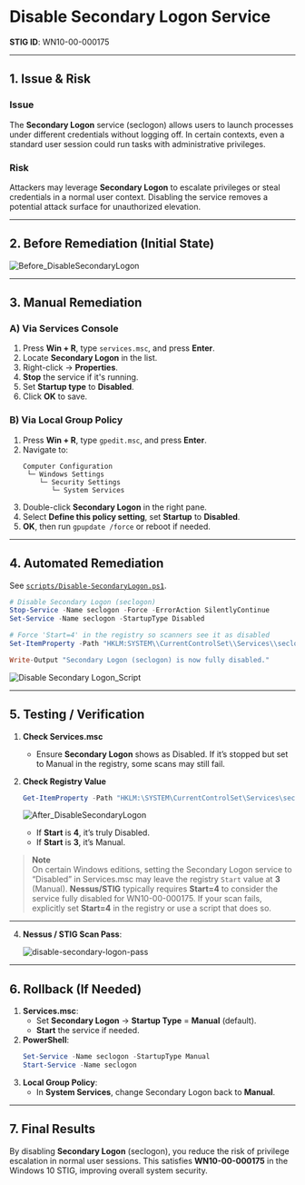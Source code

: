 # Disable Secondary Logon Service
**STIG ID**: WN10-00-000175

---

## 1. Issue & Risk

### Issue
The **Secondary Logon** service (seclogon) allows users to launch processes under different credentials without logging off. In certain contexts, even a standard user session could run tasks with administrative privileges. 

### Risk
Attackers may leverage **Secondary Logon** to escalate privileges or steal credentials in a normal user context. Disabling the service removes a potential attack surface for unauthorized elevation.

---

## 2. Before Remediation (Initial State)

![Before_DisableSecondaryLogon](https://github.com/user-attachments/assets/707a9e19-ebf1-4640-a5c6-332562965371)

---

## 3. Manual Remediation

### A) Via Services Console
1. Press **Win + R**, type `services.msc`, and press **Enter**.
2. Locate **Secondary Logon** in the list.
3. Right-click → **Properties**.
4. **Stop** the service if it's running.
5. Set **Startup type** to **Disabled**.
6. Click **OK** to save.

### B) Via Local Group Policy
1. Press **Win + R**, type `gpedit.msc`, and press **Enter**.
2. Navigate to:
   ```
   Computer Configuration
    └─ Windows Settings
       └─ Security Settings
          └─ System Services
   ```
3. Double-click **Secondary Logon** in the right pane.
4. Select **Define this policy setting**, set **Startup** to **Disabled**.
5. **OK**, then run `gpupdate /force` or reboot if needed.

---

## 4. Automated Remediation

See [`scripts/Disable-SecondaryLogon.ps1`](../scripts/Disable-SecondaryLogon.ps1).

```powershell
# Disable Secondary Logon (seclogon)
Stop-Service -Name seclogon -Force -ErrorAction SilentlyContinue
Set-Service -Name seclogon -StartupType Disabled

# Force 'Start=4' in the registry so scanners see it as disabled
Set-ItemProperty -Path "HKLM:SYSTEM\\CurrentControlSet\\Services\\seclogon" -Name "Start" -Value 4

Write-Output "Secondary Logon (seclogon) is now fully disabled."
```
![Disable Secondary Logon_Script](https://github.com/user-attachments/assets/b2ea438c-a6d8-4dd8-8a83-516bee2f22f1)

---



## 5. Testing / Verification

1. **Check Services.msc**  
   - Ensure **Secondary Logon** shows as Disabled. If it’s stopped but set to Manual in the registry, some scans may still fail.

2. **Check Registry Value**  
   ```powershell
   Get-ItemProperty -Path "HKLM:\SYSTEM\CurrentControlSet\Services\seclogon" -Name "Start"
   ```
   ![After_DisableSecondaryLogon](https://github.com/user-attachments/assets/67309f3e-4d31-4d14-9772-1a286141c0ef)

   - If **Start** is **4**, it’s truly Disabled.  
   - If **Start** is **3**, it’s Manual.
     

  > **Note**  
  > On certain Windows editions, setting the Secondary Logon service to “Disabled” in Services.msc may leave the registry `Start` value at **3** (Manual). **Nessus/STIG** typically requires **Start=4** to consider the service fully disabled for WN10-00-000175. If your scan fails, explicitly set **Start=4** in the registry or use a script that does so.
   ---

4. **Nessus / STIG Scan Pass**:
   
   ![disable-secondary-logon-pass](https://github.com/user-attachments/assets/279a62e2-b128-48c6-abbe-8810fc6cc912)

---

## 6. Rollback (If Needed)

1. **Services.msc**:
   - Set **Secondary Logon** → **Startup Type** = **Manual** (default).
   - **Start** the service if needed.
2. **PowerShell**:
   ```powershell
   Set-Service -Name seclogon -StartupType Manual
   Start-Service -Name seclogon
   ```
3. **Local Group Policy**:
   - In **System Services**, change Secondary Logon back to **Manual**.

---

## 7. Final Results

By disabling **Secondary Logon** (seclogon), you reduce the risk of privilege escalation in normal user sessions. This satisfies **WN10-00-000175** in the Windows 10 STIG, improving overall system security.
